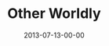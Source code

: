 ---
layout: message
category: message
series: "God Is ____"
title: "Other Worldly"
date: 2013-07-13-00-00
message_id: 798
---